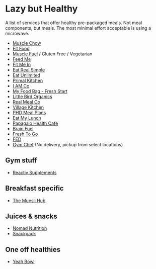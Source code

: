 # Lazy but Healthy

A list of services that offer healthy pre-packaged meals. Not meal components, but meals. The most minimal effort acceptable is using a microwave.

* [Muscle Chow](https://musclechow.co.nz)
* [Fit Food](https://www.fitfood.nz)
* [Muscle Fuel](https://musclefuel.co.nz) / Gluten Free / Vegetarian
* [Feed Me](https://www.feed-me.co.nz)
* [Fit Me In](http://www.fitmein.co.nz)
* [Eat Real Simple](https://eatrealsimple.nz)
* [Eat Unlimited](https://eat.co.nz)
* [Primal Kitchen](http://primalkitchen.co.nz)
* [I AM Co](https://iamco.co.nz)
* [My Food Bag - Fresh Start](https://www.myfoodbag.co.nz/fresh-start)
* [Little Bird Organics](https://littlebirdorganics.co.nz/)
* [Real Meal Co](https://www.realmeal.co.nz/)
* [Village Kitchen](https://www.villagekitchen.co.nz)
* [PHD Meal Plans](http://resetme.phd.co.nz/resetme-meal-plans)
* [Eat My Lunch](https://www.eatmylunch.nz/)
* [Papagaio Health Cafe](https://www.papagaio.co.nz)
* [Brain Fuel](https://www.brainfuel.co.nz/)
* [Fresh To Go](https://freshtogo.co.nz/)
* [FED](https://www.getfed.co.nz)
* [Gym Chef](https://gymchef.co.nz) (No delivery, pickup from select locations)

## Gym stuff

* [Reactiv Supplements](https://www.reactivsupplements.co.nz/)

## Breakfast specific

* [The Muesli Hub](http://www.themueslihub.co.nz)

## Juices & snacks

* [Nomad Nutrition](http://www.nomadnutrition.co.nz/)
* [Snackpack](https://www.snackpack.co.nz/)

## One off healthies

* [Yeah Bowl](http://www.yeahbowl.com)

